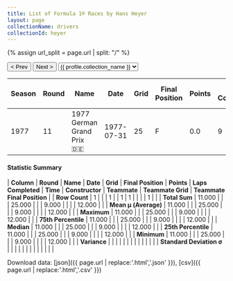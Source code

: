 ```yaml
---
title: List of Formula 1® Races by Hans Heyer
layout: page
collectionName: drivers
collectionId: heyer
---
```


{% assign url_split = page.url | split: "/" %}
<div id="collection-navigation">
<button onclick="selector.options[selector.selectedIndex-1].value && (window.location = selector.options[selector.selectedIndex-1].value);">&lt; Prev</button>
<button onclick="selector.options[selector.selectedIndex+1].value && (window.location = selector.options[selector.selectedIndex+1].value);">Next &gt;</button>
<select id="selector" onchange="this.options[this.selectedIndex].value && (window.location = this.options[this.selectedIndex].value);">
  {% for collectionId in site.data[page.collectionName].refs %}
    {% if collectionId == page.collectionId %}
      {% assign selected = "selected" %}
    {% else %}
      {% assign selected = "" %}
    {% endif %}
    {% assign profile = site.data[page.collectionName][collectionId].profile %}
    <option value="/f1/{{ page.collectionName }}/{{ collectionId }}/{{ url_split[4] }}" {{ selected }}>{{ profile.collection_name }}</option>
  {% endfor %}
</select>
</div>

| Season | Round | Name | Date | Grid | Final Position | Points | Laps Completed | Time | Constructor | Teammate | Teammate Grid | Teammate Final Position |
|--|--|--|--|--|--|--|--|--|--|--|--|--|
| 1977 | 11 | 1977 German Grand Prix 🇩🇪 | 1977-07-31 | 25 | F | 0.0 | 9 |   | Penske 🇺🇸 | [Jean-Pierre Jarier 🇫🇷](/f1/drivers/jarier) | 12 | R |

#### Statistic Summary

| **Column** | **Round** | **Name** | **Date** | **Grid** | **Final Position** | **Points** | **Laps Completed** | **Time** | **Constructor** | **Teammate** | **Teammate Grid** | **Teammate Final Position** |
| **Row Count** | 1 |  |  | 1 |  | 1 | 1 |  |  |  | 1 |  |
| **Total Sum** | 11.000 |  |  | 25.000 |  |  | 9.000 |  |  |  | 12.000 |  |
| **Mean μ (Average)** | 11.000 |  |  | 25.000 |  |  | 9.000 |  |  |  | 12.000 |  |
| **Maximum** | 11.000 |  |  | 25.000 |  |  | 9.000 |  |  |  | 12.000 |  |
| **75th Percentile** | 11.000 |  |  | 25.000 |  |  | 9.000 |  |  |  | 12.000 |  |
| **Median** | 11.000 |  |  | 25.000 |  |  | 9.000 |  |  |  | 12.000 |  |
| **25th Percentile** | 11.000 |  |  | 25.000 |  |  | 9.000 |  |  |  | 12.000 |  |
| **Minimum** | 11.000 |  |  | 25.000 |  |  | 9.000 |  |  |  | 12.000 |  |
| **Variance** |  |  |  |  |  |  |  |  |  |  |  |  |
| **Standard Deviation σ** |  |  |  |  |  |  |  |  |  |  |  |  |

Download data: [json]({{ page.url | replace:'.html','.json' }}), [csv]({{ page.url | replace:'.html','.csv' }})
